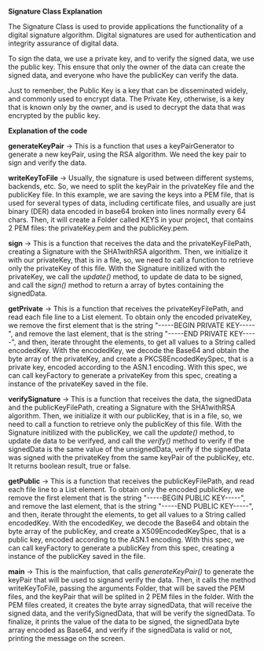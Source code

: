 **Signature Class Explanation**

The Signature Class is used to provide applications the functionality of a digital signature algorithm. 
Digital signatures are used for authentication and integrity assurance of digital data.

To sign the data, we use a private key, and to verify the signed data, we use the public key. 
This ensure that only the owner of the data can create the signed data, and everyone who have the publicKey can verify the data.

Just to remenber, the Public Key is a key that can be disseminated widely, and commonly used to encrypt data.
The Private Key, otherwise, is a key that is known only by the owner, and is used to decrypt the data that was encrypted by the public key.


**Explanation of the code**

**generateKeyPair** → This is a function that uses a keyPairGenerator to generate a new keyPair, using the RSA algorithm.
We need the key pair to sign and verify the data.

**writeKeyToFile** → Usually, the signature is used between different systems, backends, etc. 
So, we need to split the keyPair in the privateKey file and the publicKey file. In this example, we are saving the keys 
into a PEM file, that is used for several types of data, including certificate files, and usually are just binary (DER) data encoded 
in base64 broken into lines normally every 64 chars. Then, it will create a Folder called KEYS in your project, that contains 2 PEM files: 
the privateKey.pem and the publicKey.pem.

**sign** → This is a function that receives the data and the privateKeyFilePath, creating a Signature with the SHA1withRSA algorithm. 
Then, we initialize it with our privateKey, that is in a file, so, we need to call a function to retrieve only the privateKey of this file.
With the Signature initilized with the privateKey, we call the *update()* method, to update de data to be signed, and call the *sign()* method to 
return a array of bytes containing the signedData.

**getPrivate** →  This is a function that receives the privateKeyFilePath, and read each file line to a List element. 
To obtain only the encoded privateKey, we remove the first element that is the string "-----BEGIN PRIVATE KEY-----", and remove the last element, 
that is the string "-----END PRIVATE KEY-----", and then, iterate throught the elements, to get all values to a String called encodedKey. 
With the encodedKey, we decode the Base64 and obtain the byte array of the privateKey, and create a PKCS8EncodedKeySpec, that is a private key, 
encoded according to the ASN.1 encoding. With this spec, we can call keyFactory to generate a privateKey from this spec, creating a instance 
of the privateKey saved in the file.

**verifySignature** → This is a function that receives the data, the signedData and the publicKeyFilePath, creating a Signature with the SHA1withRSA algorithm. 
Then, we initialize it with our publicKey, that is in a file, so, we need to call a function to retrieve only the publicKey of this file.
With the Signature initilized with the publicKey, we call the *update()* method, to update de data to be verifyed, and call the *verify()* method to verify if the 
signedData is the same value of the unsignedData, verify if the signedData was signed with the privateKey from the same keyPair of the publicKey, etc. 
It returns boolean result, true or false.

**getPublic** →  This is a function that receives the publicKeyFilePath, and read each file line to a List element. 
To obtain only the encoded publicKey, we remove the first element that is the string "-----BEGIN PUBLIC KEY-----", and remove the last element, 
that is the string "-----END PUBLIC KEY-----", and then, iterate throught the elements, to get all values to a String called encodedKey. 
With the encodedKey, we decode the Base64 and obtain the byte array of the publicKey, and create a X509EncodedKeySpec, that is a public key, 
encoded according to the ASN.1 encoding. With this spec, we can call keyFactory to generate a publicKey from this spec, creating a instance 
of the publicKey saved in the file.

**main** →  This is the mainfuction, that calls *generateKeyPair()* to generate the keyPair that will be used to signand verify the data. Then, it calls the
method writeKeyToFile, passing the arguments Folder, that will be saved the PEM files, and the keyPair that will be splited in 2 PEM files in the folder.
With the PEM files created, it creates the byte array signedData, that will receive the signed data, and the verifySignedData, that will be verify the signedData.
To finalize, it prints the value of the data to be signed, the signedData byte array encoded as Base64, and verify if the signedData is valid or not, 
printing the message on the screen. 
